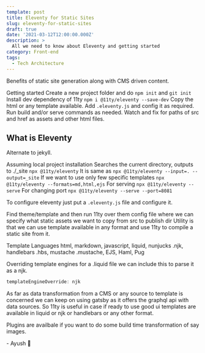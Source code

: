 ```yaml
---
template: post
title: Eleventy for Static Sites
slug: eleventy-for-static-sites
draft: true
date: '2021-03-12T12:00:00.000Z'
description: >
  All we need to know about Eleventy and getting started
category: Front-end
tags:
  - Tech Architecture
---
```


Benefits of static site generation along with CMS driven content.

Getting started
Create a new project folder and do `npm init` and `git init`
Install dev dependency of 11ty `npm i @11ty/eleventy --save-dev`
Copy the html or any template available.
Add `.eleventy.js` and config it as required.
Run build and/or serve commands as needed.
Watch and fix for paths of src and href as assets and other html files.

## What is Eleventy
Alternate to jekyll.

Assuming local project installation
Searches the current directory, outputs to ./_site `npx @11ty/eleventy`
It is same as `npx @11ty/eleventy --input=. --output=_site`
If we want to use only few specific templates `npx @11ty/eleventy --formats=md,html,ejs`
For serving `npx @11ty/eleventy --serve`
For changing port `npx @11ty/eleventy --serve --port=8081`

To configure eleventy just put a `.eleventy.js` file and configure it.

Find theme/template and then run 11ty over them
config file where we can specify what static assets we want to copy from src to publish dir
Utility is that we can use template available in any format and use 11ty to compile a static site from it.

Template Languages
html, markdown, javascript, liquid, nunjucks .njk, handlebars .hbs, mustache .mustache, EJS, Haml, Pug

Overriding template engines
for a .liquid file we can include this to parse it as a njk.
```js
templateEngineOverride: njk
```

As far as data transformation from a CMS or any source to template is concerned we can keep on using gatsby as it offers the graphql api with data sources. So 11ty is useful in case if ready to use good ui templates are available in liquid or njk or handlebars or any other format.

Plugins are availbale if you want to do some build time transformation of say images.



\- Ayush 🙂
